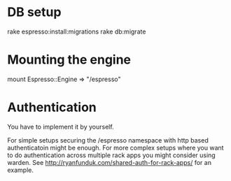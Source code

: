 DB setup
========

rake espresso:install:migrations
rake db:migrate


Mounting the engine
===================

mount Espresso::Engine => "/espresso"


Authentication
==============

You have to implement it by yourself.

For simple setups securing the /espresso namespace with http based authenticatoin
might be enough. For more complex setups where you want to do authentication across multiple
rack apps you might consider using warden. See http://ryanfunduk.com/shared-auth-for-rack-apps/
for an example.

